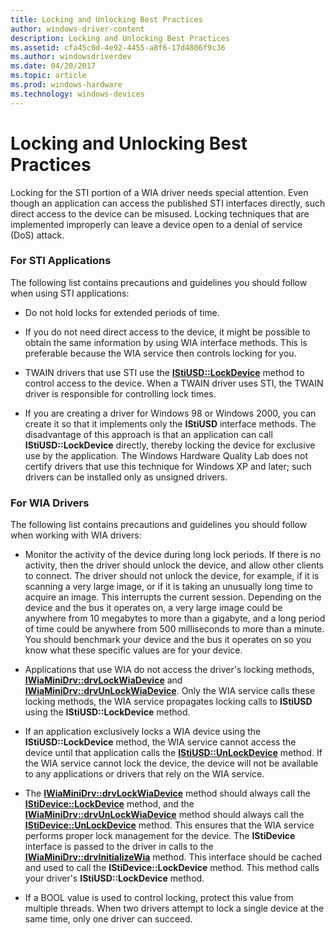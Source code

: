 ```yaml
---
title: Locking and Unlocking Best Practices
author: windows-driver-content
description: Locking and Unlocking Best Practices
ms.assetid: cfa45c0d-4e92-4455-a8f6-17d4806f9c36
ms.author: windowsdriverdev
ms.date: 04/20/2017
ms.topic: article
ms.prod: windows-hardware
ms.technology: windows-devices
---
```


# Locking and Unlocking Best Practices





Locking for the STI portion of a WIA driver needs special attention. Even though an application can access the published STI interfaces directly, such direct access to the device can be misused. Locking techniques that are implemented improperly can leave a device open to a denial of service (DoS) attack.

### For STI Applications

The following list contains precautions and guidelines you should follow when using STI applications:

-   Do not hold locks for extended periods of time.

-   If you do not need direct access to the device, it might be possible to obtain the same information by using WIA interface methods. This is preferable because the WIA service then controls locking for you.

-   TWAIN drivers that use STI use the [**IStiUSD::LockDevice**](https://msdn.microsoft.com/library/windows/hardware/ff543829) method to control access to the device. When a TWAIN driver uses STI, the TWAIN driver is responsible for controlling lock times.

-   If you are creating a driver for Windows 98 or Windows 2000, you can create it so that it implements only the **IStiUSD** interface methods. The disadvantage of this approach is that an application can call **IStiUSD::LockDevice** directly, thereby locking the device for exclusive use by the application. The Windows Hardware Quality Lab does not certify drivers that use this technique for Windows XP and later; such drivers can be installed only as unsigned drivers.

### For WIA Drivers

The following list contains precautions and guidelines you should follow when working with WIA drivers:

-   Monitor the activity of the device during long lock periods. If there is no activity, then the driver should unlock the device, and allow other clients to connect. The driver should not unlock the device, for example, if it is scanning a very large image, or if it is taking an unusually long time to acquire an image. This interrupts the current session. Depending on the device and the bus it operates on, a very large image could be anywhere from 10 megabytes to more than a gigabyte, and a long period of time could be anywhere from 500 milliseconds to more than a minute. You should benchmark your device and the bus it operates on so you know what these specific values are for your device.

-   Applications that use WIA do not access the driver's locking methods, [**IWiaMiniDrv::drvLockWiaDevice**](https://msdn.microsoft.com/library/windows/hardware/ff544995) and [**IWiaMiniDrv::drvUnLockWiaDevice**](https://msdn.microsoft.com/library/windows/hardware/ff545012). Only the WIA service calls these locking methods, the WIA service propagates locking calls to **IStiUSD** using the **IStiUSD::LockDevice** method.

-   If an application exclusively locks a WIA device using the **IStiUSD::LockDevice** method, the WIA service cannot access the device until that application calls the [**IStiUSD::UnLockDevice**](https://msdn.microsoft.com/library/windows/hardware/ff543843) method. If the WIA service cannot lock the device, the device will not be available to any applications or drivers that rely on the WIA service.

-   The [**IWiaMiniDrv::drvLockWiaDevice**](https://msdn.microsoft.com/library/windows/hardware/ff544995) method should always call the [**IStiDevice::LockDevice**](https://msdn.microsoft.com/library/windows/hardware/ff543756) method, and the [**IWiaMiniDrv::drvUnLockWiaDevice**](https://msdn.microsoft.com/library/windows/hardware/ff545012) method should always call the [**IStiDevice::UnLockDevice**](https://msdn.microsoft.com/library/windows/hardware/ff543770) method. This ensures that the WIA service performs proper lock management for the device. The **IStiDevice** interface is passed to the driver in calls to the [**IWiaMiniDrv::drvInitializeWia**](https://msdn.microsoft.com/library/windows/hardware/ff544986) method. This interface should be cached and used to call the **IStiDevice::LockDevice** method. This method calls your driver's **IStiUSD::LockDevice** method.

-   If a BOOL value is used to control locking, protect this value from multiple threads. When two drivers attempt to lock a single device at the same time, only one driver can succeed.

 

 




